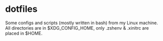 # dotfiles

Some configs and scripts (mostly written in bash) from my Linux machine.
All directories are in $XDG_CONFIG_HOME, only .zshenv & .xinitrc are placed in $HOME.
